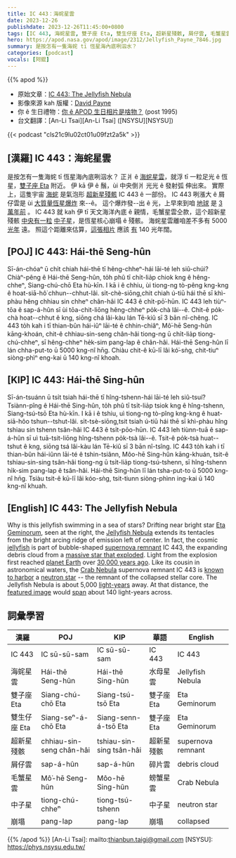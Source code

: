 ```yaml
---
title: IC 443：海䖳星雲
date: 2023-12-26
publishdate: 2023-12-26T11:45:00+0800
tags: [IC 443, 海䖳星雲, 雙子座 Eta, 雙生仔座 Eta, 超新星殘骸, 屑仔雲, 毛蟹星雲, 中子星, 崩塌]
hero: https://apod.nasa.gov/apod/image/2312/Jellyfish_Payne_7846.jpg
summary: 是按怎有一隻海䖳 tī 恆星海內底咧泅水？
categories: [podcast]
vocals: [阿錕]
---
```


{{% apod %}}

- 原始文章：[IC 443: The Jellyfish Nebula](https://apod.nasa.gov/apod/ap231226.html)
- 影像來源 kah 版權：[David Payne](https://www.astrobin.com/users/Gunshy61/)
- 你 ê 生日禮物：[你 ê APOD 生日相片是啥物？](https://apod.nasa.gov/apod/calendar/allyears.html) (post 1995)
- 台文翻譯：[An-Li Tsai][An-Li Tsai] ([NSYSU][NSYSU])

{{< podcast "cls21c9lu02ct01u09fzt2a5k" >}}

## [漢羅] IC 443：海䖳星雲
是按怎有一隻海䖳 tī 恆星海內底咧泅水？
正爿 ê [海䖳星雲][Jellyfish Nebula]，就浮 tī 一粒足光 ê 恆星，[雙子座 Eta][Eta Geminorum] 附近。
伊 kā 伊 ê 鬚，ùi 中央倒爿 光光 ê 發射弧 伸出來。
實際上，這隻宇宙 [海䖳][jellyfish] 是氣泡形 [超新星殘骸][supernova remnant] IC 443 ê 一部份。
IC 443 咧漲大 ê 屑仔雲是 ùi [大質量恆星爆炸][massive star that exploded] 來--ê。
這个爆炸發--出 ê 光，上早來到咱 [地球][planet Earth] 是 [3 萬年前][30,000 years ago] 。
IC 443 就 kah 伊 tī 天文海洋內底 ê 親情，毛蟹星雲仝款，這个超新星殘骸 [中央有一粒][known to harbor] [中子星][neutron star]，是恆星核心崩塌 ê 殘骸。
海䖳星雲離咱差不多有 5000 [光年][light-years] 遠。
照這个距離來估算，[這張相片][featured image] 應該 [有][span] 140 光年闊。

## [POJ] IC 443: Hái-thē Seng-hûn
Sī-án-chóaⁿ ū chi̍t chiah hái-thē tī hêng-chheⁿ-hái lāi-té leh siû-chúi?
Chiàⁿ-pêng ê Hái-thē Seng-hûn, to̍h phû tī chi̍t-lia̍p chiok kng ê hêng-chheⁿ, Siang-chú-chō Eta hù-kīn.
I kā i ê chhiu, ùi tiong-ng tò-pêng kng-kng ê hoat-siā-hô͘ chhun--chhut-lâi.
si̍t-chè-siōng,chit chiah ú-tiū hái thē sī khì-phàu hêng chhiau sin chheⁿ chân-hâi IC 443 ê chi̍t-pō͘-hūn.
IC 443 leh tiùⁿ-tōa ê sap-á-hûn sī ùi tōa-chit-liōng hêng-chheⁿ po̍k-chà lâi--ê.
Chit-ê po̍k-chà hoat--chhut ê kng, siōng chá lâi-kàu lán Tē-kiû sī 3 bān nî-chêng.
IC 443 to̍h kah i tī thian-bûn hái-iûⁿ lāi-té ê chhin-chiâⁿ, Mô͘-hē Seng-hûn kāng-khoán, chit-ê chhiau-sin-seng chân-hâi tiong-ng ū chi̍t-lia̍p tiong-chú-chheⁿ, sī hêng-chheⁿ he̍k-sim pang-lap ê chân-hâi.
Hái-thē Seng-hûn lī lán chha-put-to ū 5000 kng-nî hn̄g.
Chiàu chit-ê kū-lī lâi kó͘-sǹg, chit-tiuⁿ siòng-phìⁿ eng-kai ū 140 kng-nî khoah.

## [KIP] IC 443: Hái-thē Sing-hûn
Sī-án-tsuánn ū tsi̍t tsiah hái-thē tī hîng-tshenn-hái lāi-té leh siû-tsuí?
Tsiànn-pîng ê Hái-thē Sing-hûn, to̍h phû tī tsi̍t-lia̍p tsiok kng ê hîng-tshenn, Siang-tsú-tsō Eta hù-kīn.
I kā i ê tshiu, uì tiong-ng tò-pîng kng-kng ê huat-siā-hôo tshun--tshut-lâi.
si̍t-tsè-siōng,tsit tsiah ú-tiū hái thē sī khì-phàu hîng tshiau sin tshenn tsân-hâi IC 443 ê tsi̍t-pōo-hūn.
IC 443 leh tiùnn-tuā ê sap-á-hûn sī uì tuā-tsit-liōng hîng-tshenn po̍k-tsà lâi--ê.
Tsit-ê po̍k-tsà huat--tshut ê kng, siōng tsá lâi-kàu lán Tē-kiû sī 3 bān nî-tsîng.
IC 443 to̍h kah i tī thian-bûn hái-iûnn lāi-té ê tshin-tsiânn, Môo-hē Sing-hûn kāng-khuán, tsit-ê tshiau-sin-sing tsân-hâi tiong-ng ū tsi̍t-lia̍p tiong-tsú-tshenn, sī hîng-tshenn hi̍k-sim pang-lap ê tsân-hâi.
Hái-thē Sing-hûn lī lán tsha-put-to ū 5000 kng-nî hn̄g.
Tsiàu tsit-ê kū-lī lâi kóo-sǹg, tsit-tiunn siòng-phìnn ing-kai ū 140 kng-nî khuah.

## [English] IC 443: The Jellyfish Nebula
Why is this jellyfish swimming in a sea of stars?
Drifting near bright star [Eta Geminorum][Eta Geminorum], seen at the right, the [Jellyfish Nebula][Jellyfish Nebula] extends its tentacles from the bright arcing ridge of emission left of center.
In fact, the cosmic [jellyfish][jellyfish] is part of bubble-shaped [supernova remnant][supernova remnant] IC 443, the expanding debris cloud from a [massive star that exploded][massive star that exploded].
Light from the explosion first reached [planet Earth][planet Earth] over [30,000 years ago][30,000 years ago].
Like its cousin in astronomical waters, the [Crab Nebula][Crab Nebula] supernova remnant IC 443 is [known to harbor][known to harbor] a [neutron star][neutron star] -- the remnant of the collapsed stellar core.
The Jellyfish Nebula is about 5,000 [light-years][light-years] away.
At that distance, the [featured image][featured image] would [span][span] about 140 light-years across.

## 詞彙學習

|漢羅|POJ|KIP|華語|English|
|-|-|-|-|-|
|IC 443|IC sū-sū-sam|IC sū-sū-sam|IC 443|IC 443|
|海䖳星雲|Hái-thē Seng-hûn|Hái-thē Sing-hûn|水母星雲|Jellyfish Nebula|
|雙子座 Eta|Siang-chú-chō Eta|Siang-tsú-tsō Eta|雙子座 Eta|Eta Geminorum|
|雙生仔座 Eta|Siang-seⁿ-á-chō Eta|Siang-senn-á-tsō Eta|雙子座 Eta|Eta Geminorum|
|超新星殘骸|chhiau-sin-seng chân-hâi|tshiau-sin-sing tsân-hâi|超新星殘骸|supernova remnant|
|屑仔雲|sap-á-hûn|sap-á-hûn|碎片雲|debris cloud|
|毛蟹星雲|Mô͘-hē Seng-hûn|Môo-hē Sing-hûn|螃蟹星雲|Crab Nebula|
|中子星|tiong-chú-chheⁿ|tiong-tsú-tshenn|中子星|neutron star|
|崩塌|pang-lap|pang-lap|崩塌|collapsed|

{{% /apod %}}
[An-Li Tsai]: mailto:thianbun.taigi@gmail.com
[NSYSU]: https://phys.nsysu.edu.tw/

[copyright]: https://apod.nasa.gov/apod/fap/lib/about_apod.html#srapply
[License]: https://creativecommons.org/licenses/by/3.0/

[Eta Geminorum]:https://en.wikipedia.org/wiki/Eta_Geminorum
[Jellyfish Nebula]:https://en.wikipedia.org/wiki/IC_443
[jellyfish]:https://en.wikipedia.org/wiki/Jellyfish
[supernova remnant]:https://en.wikipedia.org/wiki/Supernova_remnant
[massive star that exploded]:https://youtu.be/Q5UEMkvdnAc
[planet Earth]:https://science.nasa.gov/earth/facts/
[30,000 years ago]:https://en.wikipedia.org/wiki/Upper_Paleolithic
[Crab Nebula]:https://apod.nasa.gov/apod/ap231115.html
[known to harbor]:https://apod.nasa.gov/apod/ap060602.html
[neutron star]:https://en.wikipedia.org/wiki/Neutron_star
[light-years]:https://spaceplace.nasa.gov/light-year/en/
[featured image]:https://www.astrobin.com/cgp7eo/B/
[span]:https://i.pinimg.com/736x/9f/f7/24/9ff7249d652f407a5af1b6ac9827c917.jpg
